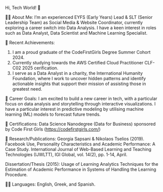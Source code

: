 Hi, Tech World! 👋

👩‍🏫 About Me:
I’m an experienced EYFS (Early Years) Lead & SLT (Senior Leadership Team) as Social Media & Website Coordinator, currently exploring a career switch into Data Analysis. 
I have a keen interest in roles such as Data Analyst, Data Scientist and Machine Learning Specialist.

🥇 Recent Achievements:
1. I am a proud graduate of the CodeFirstGirls Degree Summer Cohort 2024.
2. Currently studying towards the AWS Certified Cloud Practitioner CLF-C02 2025 cerification.
3. I serve as a Data Analyst in a charity, the International Humanity Foundation, where I work to uncover hidden patterns and identify actionable insights that support their mission of assisting those in greatest need.

💼 Career Goals:
I am excited to build a new career in tech, with a particular focus on data analysis and storytelling through interactive visualizations.
I have a particular interest in predictive modeling by utilising machine learning (ML) models to forecast future trends.

🌴 Certifications: Data Science Nanodegree (Data for Business) sponsored by Code First Girls (https://codefirstgirls.com/)

🌱 Research/Publications:
Georgia Sapsani & Nikolaos Tselios (2019). Facebook Use, Personality Characteristics and Academic Performance: A Case Study. International Journal of Web-Based Learning and Teaching Technologies (IJWLTT), IGI Global, vol. 14(2), pp. 1-14, April.

Dissertation/Thesis (2015): Usage of Learning Analytics Techniques for the Estimation of Academic Performance in Systems of Handling the Learning Procedure.

🧑‍🏫 Languages: English, Greek, and Spanish.

